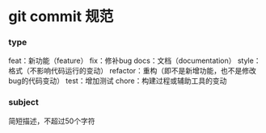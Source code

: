 # git commit 规范

### type
feat：新功能（feature） 
fix：修补bug 
docs：文档（documentation） 
style： 格式（不影响代码运行的变动） 
refactor：重构（即不是新增功能，也不是修改bug的代码变动） 
test：增加测试 
chore：构建过程或辅助工具的变动 

### subject
简短描述，不超过50个字符